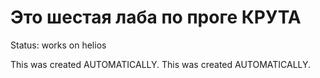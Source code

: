 # Это шестая лаба по проге КРУТА
Status: works on helios



This was created AUTOMATICALLY.
This was created AUTOMATICALLY.
